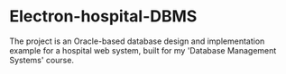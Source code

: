 # Electron-hospital-DBMS
The project is an Oracle-based database design and implementation example for a hospital web system, built for my 'Database Management Systems' course.
